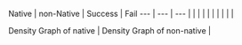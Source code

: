 Native | non-Native | Success | Fail
   --- |    ---     |   ---   |
       |            |         |
       |            |         |
       |            |         |
       
       
Density Graph of native | Density Graph of non-native | 

